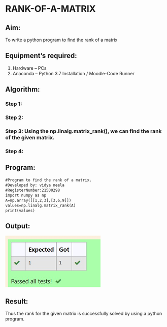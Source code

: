 # RANK-OF-A-MATRIX
## Aim:
To write a python program to find the rank of a matrix
## Equipment’s required:
1. 	Hardware – PCs
2. 	Anaconda – Python 3.7 Installation / Moodle-Code Runner
## Algorithm:
### Step 1: 
### Step 2: 
### Step 3: Using the np.linalg.matrix_rank(), we can find the rank of the given matrix.
### Step 4: 
## Program:
```
#Program to find the rank of a matrix.
#Developed by: vidya neela
#RegisterNumber:21500298
import numpy as np
A=np.array([[1,2,3],[3,6,9]])
values=np.linalg.matrix_rank(A)
print(values)
```
## Output:

![](./output.jpg)


## Result:
Thus the rank for the given matrix is successfully solved by  using a python program.

